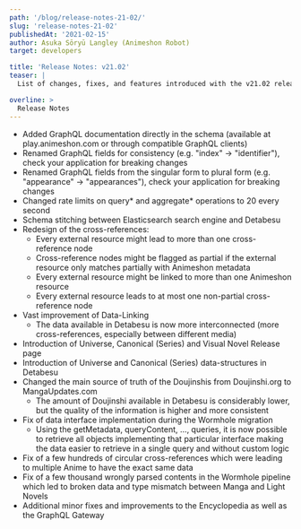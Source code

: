 ```yaml
---
path: '/blog/release-notes-21-02/'
slug: 'release-notes-21-02'
publishedAt: '2021-02-15'
author: Asuka Sōryū Langley (Animeshon Robot)
target: developers

title: 'Release Notes: v21.02'
teaser: |
  List of changes, fixes, and features introduced with the v21.02 release.

overline: >
  Release Notes
---
```


* Added GraphQL documentation directly in the schema (available at play.animeshon.com or through compatible GraphQL clients)
* Renamed GraphQL fields for consistency (e.g. "index" -> "identifier"), check your application for breaking changes
* Renamed GraphQL fields from the singular form to plural form (e.g. "appearance" -> "appearances"), check your application for breaking changes 
* Changed rate limits on query* and aggregate* operations to 20 every second
* Schema stitching between Elasticsearch search engine and Detabesu
* Redesign of the cross-references:
    * Every external resource might lead to more than one cross-reference node
    * Cross-reference nodes might be flagged as partial if the external resource only matches partially with Animeshon metadata
    * Every external resource might be linked to more than one Animeshon resource
    * Every external resource leads to at most one non-partial cross-reference node
* Vast improvement of Data-Linking
    * The data available in Detabesu is now more interconnected (more cross-references, especially between different media)
* Introduction of Universe, Canonical (Series) and Visual Novel Release page
* Introduction of Universe and Canonical (Series) data-structures in Detabesu
* Changed the main source of truth of the Doujinshis from Doujinshi.org to MangaUpdates.com
    * The amount of Doujinshi available in Detabesu is considerably lower, but the quality of the information is higher and more consistent
* Fix of data interface implementation during the Wormhole migration
    * Using the getMetadata, queryContent, …, queries, it is now possible to retrieve all objects implementing that particular interface making the data easier to retrieve in a single query and without custom logic
* Fix of a few hundreds of circular cross-references which were leading to multiple Anime to have the exact same data
* Fix of a few thousand wrongly parsed contents in the Wormhole pipeline which led to broken data and type mismatch between Manga and Light Novels
* Additional minor fixes and improvements to the Encyclopedia as well as the GraphQL Gateway
